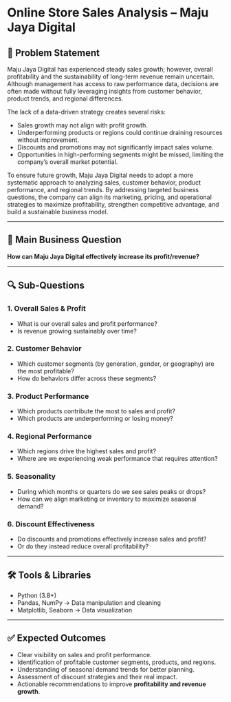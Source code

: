 # Online Store Sales Analysis – Maju Jaya Digital  

## 📌 Problem Statement  
Maju Jaya Digital has experienced steady sales growth; however, overall profitability and the sustainability of long-term revenue remain uncertain. Although management has access to raw performance data, decisions are often made without fully leveraging insights from customer behavior, product trends, and regional differences.  

The lack of a data-driven strategy creates several risks:  
- Sales growth may not align with profit growth.  
- Underperforming products or regions could continue draining resources without improvement.  
- Discounts and promotions may not significantly impact sales volume.  
- Opportunities in high-performing segments might be missed, limiting the company’s overall market potential.  

To ensure future growth, Maju Jaya Digital needs to adopt a more systematic approach to analyzing sales, customer behavior, product performance, and regional trends. By addressing targeted business questions, the company can align its marketing, pricing, and operational strategies to maximize profitability, strengthen competitive advantage, and build a sustainable business model.  

---

## 🎯 Main Business Question  
**How can Maju Jaya Digital effectively increase its profit/revenue?**  

---

## 🔍 Sub-Questions  

### 1. Overall Sales & Profit  
- What is our overall sales and profit performance?  
- Is revenue growing sustainably over time?  

### 2. Customer Behavior  
- Which customer segments (by generation, gender, or geography) are the most profitable?  
- How do behaviors differ across these segments?  

### 3. Product Performance  
- Which products contribute the most to sales and profit?  
- Which products are underperforming or losing money?  

### 4. Regional Performance  
- Which regions drive the highest sales and profit?  
- Where are we experiencing weak performance that requires attention?  

### 5. Seasonality  
- During which months or quarters do we see sales peaks or drops?  
- How can we align marketing or inventory to maximize seasonal demand?  

### 6. Discount Effectiveness  
- Do discounts and promotions effectively increase sales and profit?  
- Or do they instead reduce overall profitability?  

---

## 🛠️ Tools & Libraries  
- Python (3.8+)  
- Pandas, NumPy → Data manipulation and cleaning  
- Matplotlib, Seaborn → Data visualization  

---

## ✅ Expected Outcomes  
- Clear visibility on sales and profit performance.  
- Identification of profitable customer segments, products, and regions.  
- Understanding of seasonal demand trends for better planning.  
- Assessment of discount strategies and their real impact.  
- Actionable recommendations to improve **profitability and revenue growth**.  
